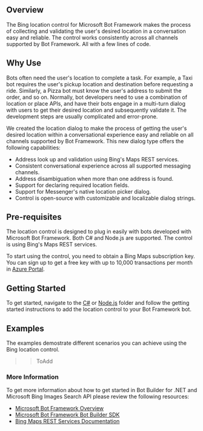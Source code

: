 ## Overview
The Bing location control for Microsoft Bot Framework makes the process of collecting and validating the user's desired location in a conversation easy and reliable. The control works consistently across all channels supported by Bot Framework. All with a few lines of code. 

## Why Use 
Bots often need the user's location to complete a task. For example, a Taxi bot requires the user's pickup location and destination before requesting a ride. Similarly, a Pizza bot must know the user's address to submit the order, and so on. Normally, bot developers need to use a combination of location or place APIs, and have their bots engage in a multi-turn dialog with users to get their desired location and subsequently validate it. The development steps are usually complicated and error-prone.  

We created the location dialog to make the process of getting the user's desired location within a conversational experience easy and reliable on all channels supported by Bot Framework. This new dialog type offers the following capabilities: 

- Address look up and validation using Bing's Maps REST services. 
- Consistent conversational experience across all supported messaging channels.
- Address disambiguation when more than one address is found.
- Support for declaring required location fields.
- Support for Messenger's native location picker dialog.
- Control is open-source with customizable and localizable dialog strings. 

## Pre-requisites
The location control is designed to plug in easily with bots developed with Microsoft Bot Framework. Both C# and Node.js are supported. The control is using Bing's Maps REST services. 

To start using the control, you need to obtain a Bing Maps subscription key. You can sign up to get a free key with up to 10,000 transactions per month in [Azure Portal](https://azure.microsoft.com/en-us/marketplace/partners/bingmaps/mapapis/).

## Getting Started
To get started, navigate to the [C#](https://github.com/Microsoft/BotBuilder-Location/tree/master/CSharp) or [Node.js](https://github.com/Microsoft/BotBuilder-Location/tree/master/Node) folder and follow the getting started instructions to add the location control to your Bot Framework bot. 

## Examples
The examples demostrate different scenarios you can achieve using the Bing location control. 

>>ToAdd


### More Information

To get more information about how to get started in Bot Builder for .NET and Microsoft Bing Images Search API please review the following resources:
* [Microsoft Bot Framework Overview](https://docs.botframework.com/en-us/)
* [Microsoft Bot Framework Bot Builder SDK](https://github.com/Microsoft/BotBuilder)
* [Bing Maps REST Services Documentation](https://msdn.microsoft.com/en-us/library/ff701713.aspx)
